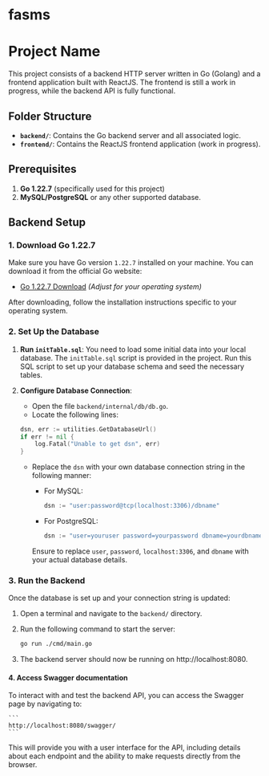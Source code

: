 # fasms

# Project Name

This project consists of a backend HTTP server written in Go (Golang) and a frontend application built with ReactJS. The frontend is still a work in progress, while the backend API is fully functional.

## Folder Structure

- **`backend/`**: Contains the Go backend server and all associated logic.
- **`frontend/`**: Contains the ReactJS frontend application (work in progress).

## Prerequisites

1. **Go 1.22.7** (specifically used for this project)
2. **MySQL/PostgreSQL** or any other supported database.

## Backend Setup

### 1. Download Go 1.22.7
Make sure you have Go version `1.22.7` installed on your machine. You can download it from the official Go website:

- [Go 1.22.7 Download](https://go.dev/dl/go1.22.7.linux-amd64.tar.gz) *(Adjust for your operating system)*

After downloading, follow the installation instructions specific to your operating system.

### 2. Set Up the Database

1. **Run `initTable.sql`**:
   You need to load some initial data into your local database. The `initTable.sql` script is provided in the project. Run this SQL script to set up your database schema and seed the necessary tables.

2. **Configure Database Connection**:
   - Open the file `backend/internal/db/db.go`.
   - Locate the following lines:

   ```go
   dsn, err := utilities.GetDatabaseUrl()
   if err != nil {
       log.Fatal("Unable to get dsn", err)
   }
    ```

   - Replace the `dsn` with your own database connection string in the following manner:

     - For MySQL:

       ```go
       dsn := "user:password@tcp(localhost:3306)/dbname"
       ```

     - For PostgreSQL:

       ```go
       dsn := "user=youruser password=yourpassword dbname=yourdbname sslmode=disable"
       ```

     Ensure to replace `user`, `password`, `localhost:3306`, and `dbname` with your actual database details.

### 3. Run the Backend

Once the database is set up and your connection string is updated:

1. Open a terminal and navigate to the `backend/` directory.
2. Run the following command to start the server:

   ```bash
   go run ./cmd/main.go
   ```
3. The backend server should now be running on http://localhost:8080.

#### 4. Access Swagger documentation

To interact with and test the backend API, you can access the Swagger page by navigating to:

    ```
    http://localhost:8080/swagger/
    ```
This will provide you with a user interface for the API, including details about each endpoint 
and the ability to make requests directly from the browser.